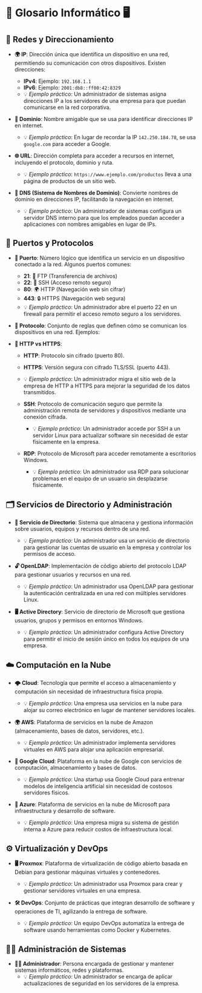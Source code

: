 # 📜 Glosario Informático 🖥️

## 📌 Redes y Direccionamiento

- **🌍 IP**: Dirección única que identifica un dispositivo en una red, permitiendo su comunicación con otros dispositivos. Existen direcciones:
  - **IPv4**: Ejemplo: `192.168.1.1`
  - **IPv6**: Ejemplo: `2001:db8::ff00:42:8329`
  - 💡 *Ejemplo práctico*: Un administrador de sistemas asigna direcciones IP a los servidores de una empresa para que puedan comunicarse en la red corporativa.

- **🔗 Dominio**: Nombre amigable que se usa para identificar direcciones IP en internet.
  - 💡 *Ejemplo práctico*: En lugar de recordar la IP `142.250.184.78`, se usa `google.com` para acceder a Google.

- **🌐 URL**: Dirección completa para acceder a recursos en internet, incluyendo el protocolo, dominio y ruta.
  - 💡 *Ejemplo práctico*: `https://www.ejemplo.com/productos` lleva a una página de productos de un sitio web.

- **🎯 DNS (Sistema de Nombres de Dominio)**: Convierte nombres de dominio en direcciones IP, facilitando la navegación en internet.
  - 💡 *Ejemplo práctico*: Un administrador de sistemas configura un servidor DNS interno para que los empleados puedan acceder a aplicaciones con nombres amigables en lugar de IPs.

## 🔌 Puertos y Protocolos

- **🔢 Puerto**: Número lógico que identifica un servicio en un dispositivo conectado a la red. Algunos puertos comunes:
  - **21**: 📂 FTP (Transferencia de archivos)
  - **22**: 🔐 SSH (Acceso remoto seguro)
  - **80**: 🌍 HTTP (Navegación web sin cifrar)
  - **443**: 🔒 HTTPS (Navegación web segura)
  - 💡 *Ejemplo práctico*: Un administrador abre el puerto 22 en un firewall para permitir el acceso remoto seguro a los servidores.

- **🔀 Protocolo**: Conjunto de reglas que definen cómo se comunican los dispositivos en una red. Ejemplos:

- **🔄 HTTP vs HTTPS**:
  - **HTTP**: Protocolo sin cifrado (puerto 80).
  - **HTTPS**: Versión segura con cifrado TLS/SSL (puerto 443).
  - 💡 *Ejemplo práctico*: Un administrador migra el sitio web de la empresa de HTTP a HTTPS para mejorar la seguridad de los datos transmitidos.
  
  - **SSH**: Protocolo de comunicación seguro que permite la administración remota de servidores y dispositivos mediante una conexión cifrada.
    - 💡 *Ejemplo práctico*: Un administrador accede por SSH a un servidor Linux para actualizar software sin necesidad de estar físicamente en la empresa.
  
  - **RDP**: Protocolo de Microsoft para acceder remotamente a escritorios Windows.
    - 💡 *Ejemplo práctico*: Un administrador usa RDP para solucionar problemas en el equipo de un usuario sin desplazarse físicamente.

## 🗂️ Servicios de Directorio y Administración

- **📁 Servicio de Directorio**: Sistema que almacena y gestiona información sobre usuarios, equipos y recursos dentro de una red.
  - 💡 *Ejemplo práctico*: Un administrador usa un servicio de directorio para gestionar las cuentas de usuario en la empresa y controlar los permisos de acceso.

- **🔓 OpenLDAP**: Implementación de código abierto del protocolo LDAP para gestionar usuarios y recursos en una red.
  - 💡 *Ejemplo práctico*: Un administrador usa OpenLDAP para gestionar la autenticación centralizada en una red con múltiples servidores Linux.

- **🖥️ Active Directory**: Servicio de directorio de Microsoft que gestiona usuarios, grupos y permisos en entornos Windows.
  - 💡 *Ejemplo práctico*: Un administrador configura Active Directory para permitir el inicio de sesión único en todos los equipos de una empresa.

## ☁️ Computación en la Nube

- **🌩️ Cloud**: Tecnología que permite el acceso a almacenamiento y computación sin necesidad de infraestructura física propia.
  - 💡 *Ejemplo práctico*: Una empresa usa servicios en la nube para alojar su correo electrónico en lugar de mantener servidores locales.

- **🌍 AWS**: Plataforma de servicios en la nube de Amazon (almacenamiento, bases de datos, servidores, etc.).
  - 💡 *Ejemplo práctico*: Un administrador implementa servidores virtuales en AWS para alojar una aplicación empresarial.

- **🔧 Google Cloud**: Plataforma en la nube de Google con servicios de computación, almacenamiento y bases de datos.
  - 💡 *Ejemplo práctico*: Una startup usa Google Cloud para entrenar modelos de inteligencia artificial sin necesidad de costosos servidores físicos.

- **🔷 Azure**: Plataforma de servicios en la nube de Microsoft para infraestructura y desarrollo de software.
  - 💡 *Ejemplo práctico*: Una empresa migra su sistema de gestión interna a Azure para reducir costos de infraestructura local.

## ⚙️ Virtualización y DevOps

- **🖥️ Proxmox**: Plataforma de virtualización de código abierto basada en Debian para gestionar máquinas virtuales y contenedores.
  - 💡 *Ejemplo práctico*: Un administrador usa Proxmox para crear y gestionar servidores virtuales en una empresa.

- **🛠️ DevOps**: Conjunto de prácticas que integran desarrollo de software y operaciones de TI, agilizando la entrega de software.
  - 💡 *Ejemplo práctico*: Un equipo DevOps automatiza la entrega de software usando herramientas como Docker y Kubernetes.

## 👨‍💻 Administración de Sistemas

- **🧑‍💼 Administrador**: Persona encargada de gestionar y mantener sistemas informáticos, redes y plataformas.
  - 💡 *Ejemplo práctico*: Un administrador se encarga de aplicar actualizaciones de seguridad en los servidores de la empresa.

